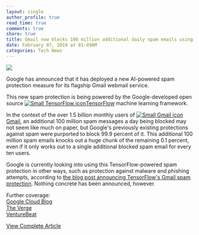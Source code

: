 ```yaml
---
layout: single
author_profile: true
read_time: true
comments: true
share: true
title: Gmail now blocks 100 million additional daily spam emails using AI-based spam protection
date: February 07, 2019 at 01:49AM
categories: Tech News
---
```

<img class="align-center" src="%20http://d2.alternativeto.net/dist/icons/tensorflow_79541.png?width=36&amp;height=36&amp;mode=crop&amp;upscale=false">
<p><p>Google has announced that it has deployed a new AI-powered spam protection measure for its flagship Gmail webmail service.</p>
<p>This new spam protection is being powered by the Google-developed open source <a href='//alternativeto.net/software/tensorflow/'><img alt='Small TensorFlow icon' class='mini-app-icon' src='//d2.alternativeto.net/dist/icons/tensorflow_79541.png?width=36&height=36&mode=crop&upscale=false' />TensorFlow</a> machine learning framework.</p>
<p>In the context of the over 1.5 billion monthly users of <a href='//alternativeto.net/software/gmail/'><img alt='Small Gmail icon' class='mini-app-icon' src='//d2.alternativeto.net/dist/icons/gmail_81326.png?width=36&height=36&mode=crop&upscale=false' />Gmail</a>, an additional 100 million spam messages a day being blocked may not seem like much on paper, but Google's previously existing protections against spam were purported to block 99.9 percent of it. This additional 100 million spam emails knocks out a huge chunk of the remaining 0.1 percent, even if it only works out to a single additional blocked spam email for every ten users.</p>
<p>Google is currently looking into using this TensorFlow-powered spam protection in other ways, such as protection against malware and phishing attempts, according to <a href="https://cloud.google.com/blog/products/g-suite/ridding-gmail-of-100-million-more-spam-messages-with-tensorflow" rel="nofollow">the blog post announcing TensorFlow's Gmail spam protection</a>. Nothing concrete has been announced, however.</p>
<p>Further coverage:<br />
<a href="https://cloud.google.com/blog/products/g-suite/ridding-gmail-of-100-million-more-spam-messages-with-tensorflow" rel="nofollow">Google Cloud Blog</a><br />
<a href="https://www.theverge.com/2019/2/6/18213453/gmail-tensorflow-machine-learning-spam-100-million" rel="nofollow">The Verge</a><br />
<a href="https://venturebeat.com/2019/02/06/gmail-is-now-blocking-100-million-more-spam-emails-a-day-thanks-to-tensorflow/" rel="nofollow">VentureBeat</a></p>
</p>
<a class="btn btn--info" href="https://alternativeto.net/news/2019/2/gmail-now-blocks-100-million-additional-daily-spam-emails-using-ai-based-spam-protection">View Complete Article</a>
